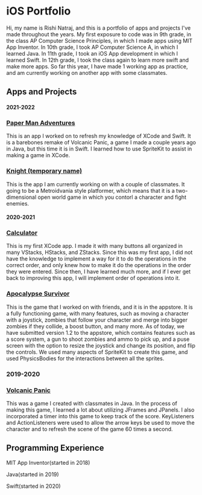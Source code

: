 # iOS Portfolio
Hi, my name is Rishi Natraj, and this is a portfolio of apps and projects I've made throughout the years. My first exposure to code was in 9th grade, in the class AP Computer Science Principles, in which I made apps using MIT App Inventor. In 10th grade, I took AP Computer Science A, in which I learned Java. In 11th grade, I took an iOS App development in which I learned Swift. In 12th grade, I took the class again to learn more swift and make more apps. So far this year, I have made 1 working app as practice, and am currently working on another app with some classmates. 

## Apps and Projects
#### 2021-2022
### [Paper Man Adventures](https://github.com/EPHS-iOS/VolcanicPanic)
This is an app I worked on to refresh my knowledge of XCode and Swift. It is a barebones remake of Volcanic Panic, a game I made a couple years ago in Java, but this time it is in Swift. I learned how to use SpriteKit to assist in making a game in XCode. 

### [Knight (temporary name)](https://github.com/EPHS-iOS/knight)
This is the app I am currently working on with a couple of classmates. It going to be a Metroidvania style platformer, which means that it is a two-dimensional open world game in which you contorl a character and fight enemies. 

#### 2020-2021
### [Calculator](https://github.com/rishi-n/calculator)
This is my first XCode app. I made it with many buttons all organized in many VStacks, HStacks, and ZStacks. Since this was my first app, I did not have the knowledge to implement a way for it to do the operations in the correct order, and only knew how to make it do the operations in the order they were entered. Since then, I have learned much more, and if I ever get back to improving this app, I will implement order of operations into it.

### [Apocalypse Survivor](https://github.com/sarthyparty/Infection-Tag)
This is the game that I worked on with friends, and it is in the appstore. It is a fully functioning game, with many features, such as moving a character with a joystick, zombies that follow your character and merge into bigger zombies if they collide, a boost button, and many more. As of today, we have submitted version 1.2 to the appstore, which contains features such as a score system, a gun to shoot zombies and ammo to pick up, and a puse screen with the option to resize the joystick and change its position, and flip the controls. We used many aspects of SpriteKit to create this game, and used PhysicsBodies for the interactions between all the sprites.

### 2019-2020
### [Volcanic Panic](https://github.com/EPHS-Java-2020/final-post-ap-project-2020-team-idk-name)
This was a game I created with classmates in Java. In the process of making this game, I learned a lot about utilizing JFrames and JPanels. I also incorporated a timer into this game to keep track of the score. KeyListeners and ActionListeners were used to allow the arrow keys be used to move the character and to refresh the scene of the game 60 times a second. 

## Programming Experience
MIT App Inventor(started in 2018)

Java(started in 2019)

Swift(started in 2020)

